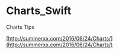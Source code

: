 # Charts_Swift
Charts Tips

[http://summerxx.com/2016/06/24/Charts/](http://summerxx.com/2016/06/24/Charts/)
